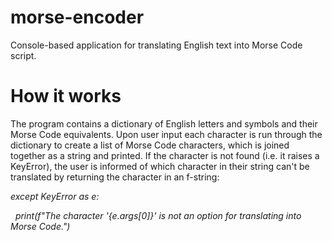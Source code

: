 # morse-encoder
Console-based application for translating English text into Morse Code script.

<h1>How it works</h1>
<p>The program contains a dictionary of English letters and symbols and their Morse Code equivalents. Upon user input
each character is run through the dictionary to create a list of Morse Code characters, which is joined together as a
string and printed. If the character is not found (i.e. it raises a KeyError), the user is informed of which character
in their string can't be translated by returning the character in an f-string:</p>
<p><em>except KeyError as e:</em></p>
<p><em>&nbsp;&nbsp;print(f"The character '{e.args[0]}' is not an option for translating into Morse Code.")</em></p>